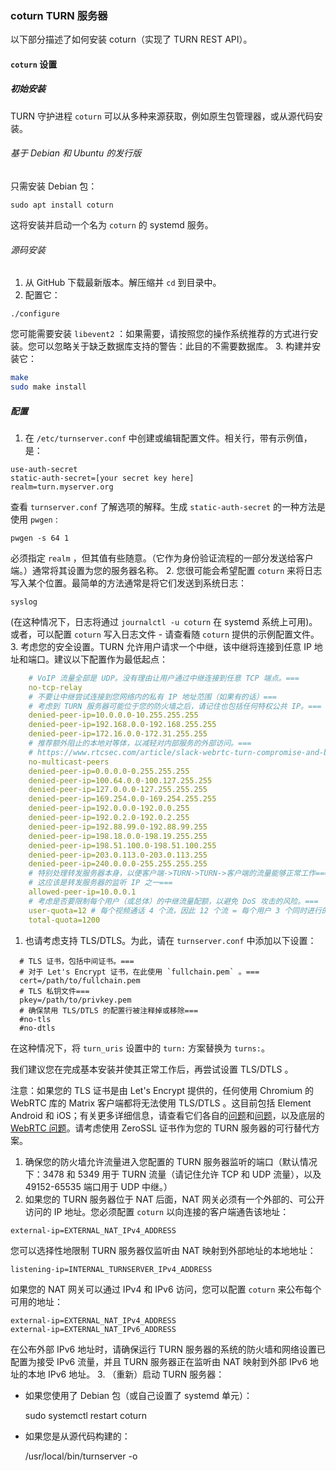 ﻿### coturn TURN 服务器

以下部分描述了如何安装 coturn（实现了 TURN REST API）。

#### `coturn` 设置

##### 初始安装

TURN 守护进程 `coturn` 可以从多种来源获取，例如原生包管理器，或从源代码安装。

###### 基于 Debian 和 Ubuntu 的发行版

只需安装 Debian 包：

```
sudo apt install coturn
```

这将安装并启动一个名为 `coturn` 的 systemd 服务。

###### 源码安装

1. 从 GitHub 下载最新版本。解压缩并 `cd` 到目录中。
2. 配置它：

```
./configure
```

您可能需要安装 `libevent2` ：如果需要，请按照您的操作系统推荐的方式进行安装。您可以忽略关于缺乏数据库支持的警告：此目的不需要数据库。
3. 构建并安装它：
```sh
make
sudo make install
   ```
   
##### 配置

1. 在 `/etc/turnserver.conf` 中创建或编辑配置文件。相关行，带有示例值，是：

```
use-auth-secret
static-auth-secret=[your secret key here]
realm=turn.myserver.org
```

查看 `turnserver.conf` 了解选项的解释。生成 `static-auth-secret` 的一种方法是使用 `pwgen` :

```
pwgen -s 64 1
```

必须指定 `realm` ，但其值有些随意。（它作为身份验证流程的一部分发送给客户端。）通常将其设置为您的服务器名称。
2. 您很可能会希望配置 `coturn` 来将日志写入某个位置。最简单的方法通常是将它们发送到系统日志：

```
syslog
```

(在这种情况下，日志将通过 `journalctl -u coturn` 在 systemd 系统上可用)。或者，可以配置 `coturn` 写入日志文件 - 请查看随 `coturn` 提供的示例配置文件。
3. 考虑您的安全设置。TURN 允许用户请求一个中继，该中继将连接到任意 IP 地址和端口。建议以下配置作为最低起点：
```yaml
	# VoIP 流量全部是 UDP。没有理由让用户通过中继连接到任意 TCP 端点。===
	no-tcp-relay
	# 不要让中继尝试连接到您网络内的私有 IP 地址范围（如果有的话）===
	# 考虑到 TURN 服务器可能位于您的防火墙之后，请记住也包括任何特权公共 IP。===
    denied-peer-ip=10.0.0.0-10.255.255.255
    denied-peer-ip=192.168.0.0-192.168.255.255
    denied-peer-ip=172.16.0.0-172.31.255.255
	# 推荐额外阻止的本地对等体，以减轻对内部服务的外部访问。===
	# https://www.rtcsec.com/article/slack-webrtc-turn-compromise-and-bug-bounty/#how-to-fix-an-open-turn-relay-to-address-this-vulnerability===
    no-multicast-peers
    denied-peer-ip=0.0.0.0-0.255.255.255
    denied-peer-ip=100.64.0.0-100.127.255.255
    denied-peer-ip=127.0.0.0-127.255.255.255
    denied-peer-ip=169.254.0.0-169.254.255.255
    denied-peer-ip=192.0.0.0-192.0.0.255
    denied-peer-ip=192.0.2.0-192.0.2.255
    denied-peer-ip=192.88.99.0-192.88.99.255
    denied-peer-ip=198.18.0.0-198.19.255.255
    denied-peer-ip=198.51.100.0-198.51.100.255
    denied-peer-ip=203.0.113.0-203.0.113.255
    denied-peer-ip=240.0.0.0-255.255.255.255
	# 特别处理转发服务器本身，以便客户端->TURN->TURN->客户端的流量能够正常工作===
	# 这应该是转发服务器的监听 IP 之一===
	allowed-peer-ip=10.0.0.1
	# 考虑是否要限制每个用户（或总体）的中继流量配额，以避免 DoS 攻击的风险。===
	user-quota=12 # 每个视频通话 4 个流，因此 12 个流 = 每个用户 3 个同时进行的中继通话。 
	total-quota=1200 
```

1. 也请考虑支持 TLS/DTLS。为此，请在 `turnserver.conf` 中添加以下设置：

```
  # TLS 证书，包括中间证书。===
  # 对于 Let's Encrypt 证书，在此使用 `fullchain.pem` 。===
  cert=/path/to/fullchain.pem
  # TLS 私钥文件===
  pkey=/path/to/privkey.pem
  # 确保禁用 TLS/DTLS 的配置行被注释掉或移除===
  #no-tls 
  #no-dtls
```

在这种情况下，将 `turn_uris` 设置中的 `turn:` 方案替换为 `turns:`。

我们建议您在完成基本安装并使其正常工作后，再尝试设置 TLS/DTLS 。

注意：如果您的 TLS 证书是由 Let's Encrypt 提供的，任何使用 Chromium 的 WebRTC 库的 Matrix 客户端都将无法使用 TLS/DTLS 。这目前包括 Element Android 和 iOS；有关更多详细信息，请查看它们各自的[问题](https://github.com/element-hq/element-android/issues/1533)和[问题](https://github.com/element-hq/element-ios/issues/2712)，以及底层的[WebRTC 问题](https://bugs.chromium.org/p/webrtc/issues/detail?id=11710)。请考虑使用 ZeroSSL 证书作为您的 TURN 服务器的可行替代方案。

1. 确保您的防火墙允许流量进入您配置的 TURN 服务器监听的端口（默认情况下：3478 和 5349 用于 TURN 流量（请记住允许 TCP 和 UDP 流量），以及 49152-65535 端口用于 UDP 中继。）
2. 如果您的 TURN 服务器位于 NAT 后面，NAT 网关必须有一个外部的、可公开访问的 IP 地址。您必须配置 `coturn` 以向连接的客户端通告该地址：

```
external-ip=EXTERNAL_NAT_IPv4_ADDRESS
```

您可以选择性地限制 TURN 服务器仅监听由 NAT 映射到外部地址的本地地址：

```
listening-ip=INTERNAL_TURNSERVER_IPv4_ADDRESS
```

如果您的 NAT 网关可以通过 IPv4 和 IPv6 访问，您可以配置 `coturn` 来公布每个可用的地址：

```
external-ip=EXTERNAL_NAT_IPv4_ADDRESS
external-ip=EXTERNAL_NAT_IPv6_ADDRESS
```

在公布外部 IPv6 地址时，请确保运行 TURN 服务器的系统的防火墙和网络设置已配置为接受 IPv6 流量，并且 TURN 服务器正在监听由 NAT 映射到外部 IPv6 地址的本地 IPv6 地址。
3. （重新）启动 TURN 服务器：

*   如果您使用了 Debian 包（或自己设置了 systemd 单元）：

    sudo systemctl restart coturn

*   如果您是从源代码构建的：

    /usr/local/bin/turnserver -o